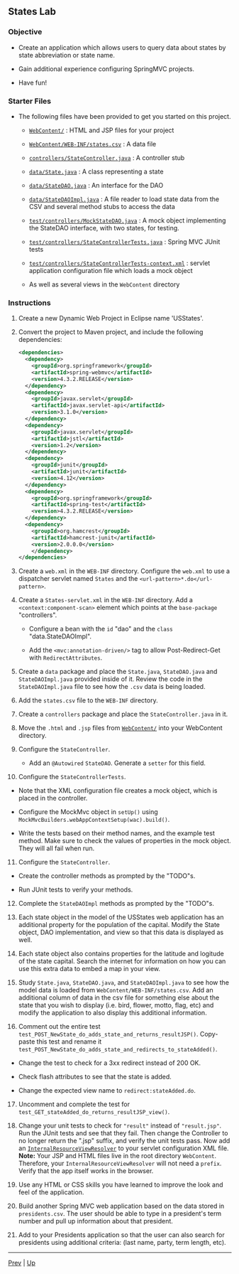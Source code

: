 ## States Lab

### Objective

* Create an application which allows users to query data about states by state abbreviation or state name.

* Gain additional experience configuring SpringMVC projects.

* Have fun!

### Starter Files

* The following files have been provided to get you started on this project.

  * [`WebContent/`](WebContent) : HTML and JSP files for your project

  * [`WebContent/WEB-INF/states.csv`](WebContent/WEB-INF/states.csv) : A data file

  * [`controllers/StateController.java`](controllers/StateController.java) : A controller stub

  * [`data/State.java`](data/State.java) : A class representing a state

  * [`data/StateDAO.java`](data/StateDAO.java) : An interface for the DAO

  * [`data/StateDAOImpl.java`](data/StateDAOImpl.java) : A file reader to load state data from the CSV and several method stubs to access the data

  * [`test/controllers/MockStateDAO.java`](test/controllers/MockStateDAO.java) : A mock object implementing the StateDAO interface, with two states, for testing.

  * [`test/controllers/StateControllerTests.java`](test/controllers/StateControllerTests.java) : Spring MVC JUnit tests

  * [`test/controllers/StateControllerTests-context.xml`](test/controllers/StateControllerTests-context.xml) : servlet application configuration file which loads a mock object

  * As well as several views in the `WebContent` directory

### Instructions
1. Create a new Dynamic Web Project in Eclipse name 'USStates'.  

2. Convert the project to Maven project, and include the following dependencies:  

   ```xml
   <dependencies>
     <dependency>
       <groupId>org.springframework</groupId>
       <artifactId>spring-webmvc</artifactId>
       <version>4.3.2.RELEASE</version>
     </dependency>
     <dependency>
       <groupId>javax.servlet</groupId>
       <artifactId>javax.servlet-api</artifactId>
       <version>3.1.0</version>
     </dependency>
     <dependency>
       <groupId>javax.servlet</groupId>
       <artifactId>jstl</artifactId>
       <version>1.2</version>
     </dependency>
     <dependency>
       <groupId>junit</groupId>
       <artifactId>junit</artifactId>
       <version>4.12</version>
     </dependency>
     <dependency>
       <groupId>org.springframework</groupId>
       <artifactId>spring-test</artifactId>
       <version>4.3.2.RELEASE</version>
     </dependency>
     <dependency>
       <groupId>org.hamcrest</groupId>
       <artifactId>hamcrest-junit</artifactId>
       <version>2.0.0.0</version>
	   </dependency>
   </dependencies>
   ```

3. Create a `web.xml` in the `WEB-INF` directory. Configure the `web.xml` to use a dispatcher servlet named `States` and the `<url-pattern>*.do</url-pattern>`.  

4. Create a `States-servlet.xml` in the `WEB-INF` directory. Add a `<context:component-scan>` element which points at the `base-package` "controllers".  

   * Configure a bean with the `id` "dao" and the `class` "data.StateDAOImpl".

   * Add the `<mvc:annotation-driven/>` tag to allow Post-Redirect-Get with `RedirectAttributes`.

5. Create a `data` package and place the `State.java`, `StateDAO.java` and `StateDAOImpl.java` provided inside of it. Review the code in the `StateDAOImpl.java` file to see how the `.csv` data is being loaded.  

6. Add the `states.csv` file to the `WEB-INF` directory.

7. Create a `controllers` package and place the `StateController.java` in it.  

8. Move the `.html` and `.jsp` files from [`WebContent/`](WebContent) into your WebContent directory.

9. Configure the `StateController`.

   * Add an `@Autowired` `StateDAO`. Generate a `setter` for this field.

10. Configure the `StateControllerTests`.

   * Note that the XML configuration file creates a mock object, which is placed in the controller.

   * Configure the MockMvc object in `setUp()` using `MockMvcBuilders.webAppContextSetup(wac).build()`.

   * Write the tests based on their method names, and the example test method. Make sure to check the values of properties in the mock object. They will all fail when run.

11. Configure the `StateController`.

   * Create the controller methods as prompted by the "TODO"s.

   * Run JUnit tests to verify your methods.

12. Complete the `StateDAOImpl` methods as prompted by the "TODO"s.  

13. Each state object in the model of the USStates web application has an additional property for the population of the capital. Modify the State object, DAO implementation, and view so that this data is displayed as well.  

14. Each state object also contains properties for the latitude and logitude of the state capital. Search the internet for information on how you can use this extra data to embed a map in your view.  

15. Study `State.java`, `StateDAO.java`, and `StateDAOImpl.java` to see how the model data is loaded from `WebContent/WEB-INF/states.csv`. Add an additional column of data in the csv file for something else about the state that you wish to display (i.e. bird, flower, motto, flag, etc) and modify the application to also display this additional information.  

16. Comment out the entire test `test_POST_NewState_do_adds_state_and_returns_resultJSP()`. Copy-paste this test and rename it `test_POST_NewState_do_adds_state_and_redirects_to_stateAdded()`.

   * Change the test to check for a 3xx redirect instead of 200 OK.

   * Check flash attributes to see that the state is added.

   * Change the expected view name to `redirect:stateAdded.do`.

17. Uncomment and complete the test for `test_GET_stateAdded_do_returns_resultJSP_view()`.

18. Change your unit tests to check for `"result"` instead of `"result.jsp"`. Run the JUnit tests and see that they fail. Then change the Controller to no longer return the ".jsp" suffix, and verify the unit tests pass. Now add an [`InternalResourceViewResolver`](views.md) to your servlet configuration XML file. **Note:** Your JSP and HTML files live in the root directory `WebContent`. Therefore, your `InternalResourceViewResolver` will not need a `prefix`. Verify that the app itself works in the browser.

19. Use any HTML or CSS skills you have learned to improve the look and feel of the application.  

20. Build another Spring MVC web application based on the data stored in `presidents.csv`. The user should be able to type in a president's term number and pull up information about that president.  

21. Add to your Presidents application so that the user can also search for presidents using additional criteria: (last name, party, term length, etc).

<hr>

[Prev](unittesting.md) | [Up](../README.md)
